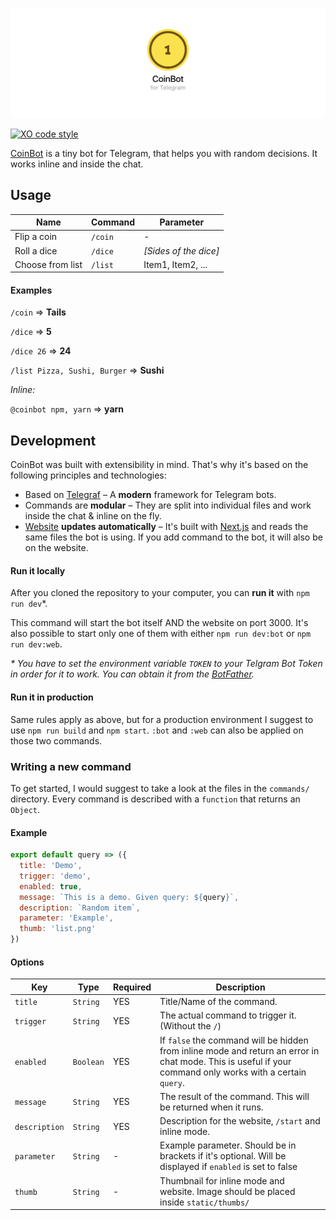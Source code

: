 [![](static/header.png)](https://telegram.me/coinbot)

[![XO code style](https://img.shields.io/badge/code_style-XO-5ed9c7.svg)](https://github.com/sindresorhus/xo)

[CoinBot](https://telegram.me/coinbot) is a tiny bot for Telegram, that helps you with random decisions. It works inline and inside the chat.

## Usage


| Name | Command | Parameter |
| --- | --- | --- |
| Flip a coin | `/coin` | - |
| Roll a dice | `/dice` | _[Sides of the dice]_ |
| Choose from list | `/list` | Item1, Item2, ... |

#### Examples

`/coin` ⇒ **Tails**

`/dice` ⇒ **5**

`/dice 26` ⇒ **24**

`/list Pizza, Sushi, Burger` ⇒ **Sushi**

_Inline:_

`@coinbot npm, yarn`  ⇒ **yarn**


## Development

CoinBot was built with extensibility in mind. That's why it's based on the following principles and technologies:

* Based on [Telegraf](https://github.com/telegraf/telegraf) – A **modern** framework for Telegram bots.
* Commands are **modular** – They are split into individual files and work inside the chat & inline on the fly.
* [Website](https://coinbot.timo.sh) **updates automatically** – It's built with [Next.js](https://github.com/zeit/next.js) and reads the same files the bot is using. If you add command to the bot, it will also be on the website.

#### Run it locally

After you cloned the repository to your computer, you can **run it** with `npm run dev`\*.

This command will start the bot itself AND the website on port 3000. It's also possible to start only one of them with either `npm run dev:bot` or `npm run dev:web`.

_\* You have to set the environment variable `TOKEN` to your Telgram Bot Token in order for it to work. You can obtain it from the [BotFather](https://telegram.me/BotFather)._

#### Run it in production

Same rules apply as above, but for a production environment I suggest to use `npm run build` and `npm start`. `:bot` and `:web` can also be applied on those two commands.


### Writing a new command

To get started, I would suggest to take a look at the files in the `commands/` directory. Every command is described with a `function` that returns an `Object`.


#### Example

```js
export default query => ({
  title: 'Demo',
  trigger: 'demo',
  enabled: true,
  message: `This is a demo. Given query: ${query}`,
  description: `Random item`,
  parameter: 'Example',
  thumb: 'list.png'
})
```

#### Options

| Key | Type | Required | Description |
| --- | --- | --- | --- |
| `title` | `String` | YES | Title/Name of the command. |
| `trigger` | `String` | YES | The actual command to trigger it. (Without the `/`) |
| `enabled` | `Boolean` | YES | If `false` the command will be hidden from inline mode and return an error in chat mode. This is useful if your command only works with a certain `query`. |
| `message` | `String` | YES | The result of the command. This will be returned when it runs. |
| `description` | `String` | YES | Description for the website, `/start` and inline mode. |
| `parameter` | `String` | - | Example parameter. Should be in brackets if it's optional. Will be displayed if `enabled` is set to false |
| `thumb` | `String` | - | Thumbnail for inline mode and website. Image should be placed inside `static/thumbs/` |
